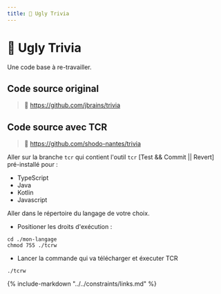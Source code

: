 ```yaml
---
title: 🧹 Ugly Trivia
---
```

# 🧹 Ugly Trivia

Une code base à re-travailler.

## Code source original  

> 🔗 https://github.com/jbrains/trivia

## Code source avec TCR

> 🔗 https://github.com/shodo-nantes/trivia

Aller sur la branche `tcr` qui contient l'outil `tcr` [Test && Commit || Revert] pré-installé pour :

* TypeScript
* Java
* Kotlin
* Javascript

Aller dans le répertoire du langage de votre choix.

* Positioner les droits d'exécution : 

```
cd ./mon-langage
chmod 755 ./tcrw
```

* Lancer la commande qui va télécharger et éxecuter TCR 

```
./tcrw
```

{% include-markdown "../../constraints/links.md" %}
